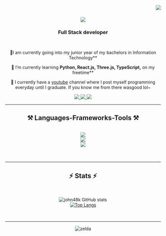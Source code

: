 <img align="right" src="https://visitor-badge.laobi.icu/badge?page_id=salesp07.salesp07" />

<h1 align="center">
    <img src="https://readme-typing-svg.herokuapp.com/?font=Righteous&size=35&center=true&vCenter=true&width=500&height=70&duration=4000&lines=Wassupp~!+😏;+I'm+John!+🍉;" />
</h1>

<h3 align="center">Full Stack developer</h3>

<br/>

<div align="center">
 
 🍉I am currently going into my junior year of my bachelors in Information Technology**
 
 🍉 I’m currently learning **Python, React.js, Three.js, TypeScript,** on my freetime**
 
🍉 I currently have a [youtube](https://www.youtube.com/channel/UClbuC979aRHBKdaG0f0ljRw) channel where I post myself programming everyday until I graduate. If you know me from there wasgood lol~
<!--
🍉 I am always down to learn something new so feel free to educate me on things I could be doing better~
-->


 </div>
 
<div align="center"> 
  <a href="mailto:johncode48k@gmail.com">
    <img src="https://img.shields.io/badge/Gmail-333333?style=for-the-badge&logo=gmail&logoColor=red" />
  </a>
  <a href="https://www.linkedin.com/in/john-gabriel-ca%C3%B1al-b173a8253/" target="_blank">
    <img src="https://img.shields.io/badge/LinkedIn-0077B5?style=for-the-badge&logo=linkedin&logoColor=white" target="_blank" />
  </a>
  <a href="https://www.youtube.com/channel/UClbuC979aRHBKdaG0f0ljRw" target="_blank">
    <img src="https://img.shields.io/badge/YouTube-red?style=for-the-badge&logo=youtube&logoColor=white" target="_blank" />
  </a>
</div>

 <hr/>
 
<h2 align="center">⚒️ Languages-Frameworks-Tools ⚒️</h2>
<br/>
<div align="center">
    <img src="https://skillicons.dev/icons?i=ae,ps,pr,discord,ableton"/><br>
    <img src="https://skillicons.dev/icons?i=vscode,idea,react,html,css,notion,git,figma"/><br>
    <img src="https://skillicons.dev/icons?i=c,python,javascript,typescript,java,mysql,php,kotlin"/><br>
    

</div>

<br/>

<!--
<div align="center">
  <h2>🍒 My Contributions 🍒</h2>
  <br>
 <img alt="snake eating my contributions" src="https://raw.githubusercontent.com/salesp07/salesp07/output/github-contribution-gif" 
     <img alt="snake eating my contributions" src="https://github.com/john48k/john48k/blob/output/github-contribution-grid-snake.gif"
    
 ![snake gif](https://github.com/john48k/john48k/blob/output/github-contribution-grid-snake.gif)  --> 
  <br/>
</div>

<hr/>

<h2 align="center">⚡ Stats ⚡</h2>
<br>
<div align=center>

<!--
  <img width=390 src="https://github-readme-streak-stats-salesp07.vercel.app/?user=salesp07&count_private=true&theme=react&border_radius=10" alt="streak stats"/>
  <img width=390 src="https://github-readme-stats-salesp07.vercel.app/api?username=salesp07&count_private=true&show_icons=true&theme=react&rank_icon=github&border_radius=10" alt="readme stats" />
  <br/>
  <img width=325 align="center" src="https://github-readme-stats-salesp07.vercel.app/api/top-langs/?username=salesp07&hide=HTML&langs_count=8&layout=compact&theme=react&border_radius=10&size_weight=0.5&count_weight=0.5&exclude_repo=github-readme-stats" alt="top langs" />
  -->
  ![john48k GitHub stats](https://github-readme-stats.vercel.app/api?username=john48k&hide=contribs,prs)
  <br/>
  [![Top Langs](https://github-readme-stats.vercel.app/api/top-langs/?username=john48k)](https://github.com/john48k/github-readme-stats)
</div>

<br/>
<hr/>


<div align="center">

<!-- ![shadow](https://github.com/john48k/john48k/assets/126651207/f2b10747-1350-4cf0-ba7f-c9aa3f87f4a1) -->
![zelda](https://github.com/john48k/john48k/assets/126651207/e1151527-b2d8-4782-8ef5-5b86a3ed5a13)

<!-- <a href='https://ko-fi.com/V7V4RAK9C' target='_blank'><img height='64' style='border:0px;height:64px;' src='https://storage.ko-fi.com/cdn/kofi1.png?v=3' border='0' alt='Buy Me a Coffee at ko-fi.com' /></a> -->
</div>
<br/>
